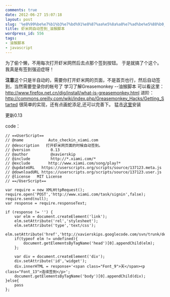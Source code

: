 ```yaml
---
comments: true
date: 2012-06-27 15:07:18
layout: post
slug: '%e8%99%be%e7%b1%b3%e7%bd%91%e8%87%aa%e5%8a%a8%e7%ad%be%e5%88%b0_%e6%b2%b9%e7%8c%b4%e8%84%9a%e6%9c%ac'
title: 虾米网自动签到_油猴脚本
wordpress_id: 556
tags:
- 油猴脚本
- javascript
---
```


为了偷个懒，不用每次打开虾米网然后去点那个签到按钮。
于是就搞了个这个。
我真是有签到强迫症呀！

**注意**这个只是半自动的，需要你打开虾米网的页面，不是首页也行，然后自动签到，当然需要登录你的帐号了
学习了解Greasemonkey --油猴脚本 可以看这里：http://www.firefox.net.cn/dig/install/what-is-greasemonkey.html
进阶：http://commons.oreilly.com/wiki/index.php/Greasemonkey_Hacks/Getting_Started
很简单的实现，还有点画蛇添足,还可以完善下。
猛击[这里](http://userscripts.org/scripts/source/137123.user.js)安装



更新0.13


code：

    
    
    // ==UserScript==
    // @name           Auto_checkin_xiami.com
    // @description   打开虾米网页面的时候自动签到。
    // @version         0.13
    // @author          @xavierskip
    // @include         http://*.xiami.com/*
    // @exclude        http://www.xiami.com/song/play?*
    // @updateURL   https://userscripts.org/scripts/source/137123.meta.js
    // @downloadURL https://userscripts.org/scripts/source/137123.user.js     
    // @license	  MIT License
    // ==/UserScript==
    
    var require = new XMLHttpRequest();
    require.open('POST','http://www.xiami.com/task/signin',false);
    require.send(null);
    var response = require.responseText;
    
    if (response != '') {
    	var elm = document.createElement('link');
    	elm.setAttribute('rel','stylesheet');
    	elm.setAttribute('type','text/css');
    	elm.setAttribute('href','http://xavierskips.googlecode.com/svn/trunk/debug.css');
    	if(typeof elm != undefined){
    		document.getElementsByTagName('head')[0].appendChild(elm);
    	};
    
    	var div = document.createElement('div');
    	div.setAttribute('id','widget');
    	div.innerHTML = response+'<span class="Font_9">天</span><p class="Font_13">连续签到</p>';
    	document.getElementsByTagName('body')[0].appendChild(div);
    }else{
    	pass
    };
    
